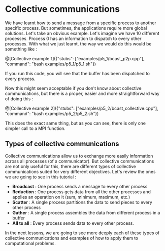 # Collective communications

We have learnt how to send a message from a specific process to another specific process. But sometimes, the applications require more global solutions. Let's take an obvious example. Let's imagine we have 10 different processes. Process 0 has an information to dispatch to every other processes. With what we just learnt, the way we would do this would be something like :

@[Collective example 1]({"stubs": ["examples/p5_1/bcast_p2p.cpp"], "command": "bash examples/p5_1/p5_1.sh"})

If you run this code, you will see that the buffer has been dispatched to every process.

Now this might seem acceptable if you don't know about collective communications, but there is a proper, easier and more straightforward way of doing this :

@[Collective example 2]({"stubs": ["examples/p5_2/bcast_collective.cpp"], "command": "bash examples/p5_2/p5_2.sh"})

This does the exact same thing, but as you can see, there is only one simpler call to a MPI function.

## Types of collective communications

Collective communications allow us to exchange more easily information across all processes (of a communicator). But collective communications are not only useful for this, there are different types of collective communications suited for very different objectives. Let's review the ones we are going to see in this tutorial :

* **Broadcast** : One process sends a message to every other process
* **Reduction** : One process gets data from all the other processes and applies an operation on it (sum, minimum, maximum, etc.)
* **Scatter** : A single process partitions the data to send pieces to every other process
* **Gather**  : A single process assembles the data from different process in a buffer
* **All to all** : Every process sends data to every other process.

In the next lessons, we are going to see more deeply each of these types of collective communications and examples of how to apply them to computational problems.